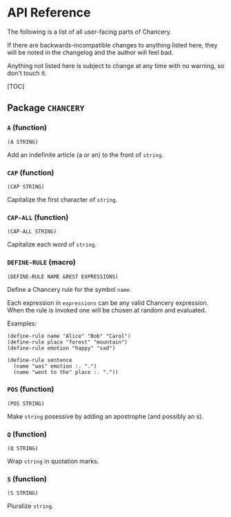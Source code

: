 # API Reference

The following is a list of all user-facing parts of Chancery.

If there are backwards-incompatible changes to anything listed here, they will
be noted in the changelog and the author will feel bad.

Anything not listed here is subject to change at any time with no warning, so
don't touch it.

[TOC]

## Package `CHANCERY`

### `A` (function)

    (A STRING)

Add an indefinite article (a or an) to the front of `string`.

### `CAP` (function)

    (CAP STRING)

Capitalize the first character of `string`.

### `CAP-ALL` (function)

    (CAP-ALL STRING)

Capitalize each word of `string`.

### `DEFINE-RULE` (macro)

    (DEFINE-RULE NAME &REST EXPRESSIONS)

Define a Chancery rule for the symbol `name`.

  Each expression in `expressions` can be any valid Chancery expression.  When
  the rule is invoked one will be chosen at random and evaluated.

  Examples:

    (define-rule name "Alice" "Bob" "Carol")
    (define-rule place "forest" "mountain")
    (define-rule emotion "happy" "sad")

    (define-rule sentence
      (name "was" emotion :. ".")
      (name "went to the" place :. "."))

  

### `POS` (function)

    (POS STRING)

Make `string` posessive by adding an apostrophe (and possibly an s).

### `Q` (function)

    (Q STRING)

Wrap `string` in quotation marks.

### `S` (function)

    (S STRING)

Pluralize `string`.

